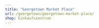 ```yaml
---
title: "Georgetown Market Place"
url: /georgetown/georgetown-market-place/
shop: Einkaufszentrum
---
```

